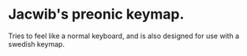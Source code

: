 # Jacwib's preonic keymap.
Tries to feel like a normal keyboard, and is also designed for use with a swedish keymap.
